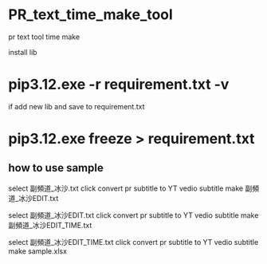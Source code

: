 # PR_text_time_make_tool
pr text tool time make

install lib

# pip3.12.exe -r requirement.txt -v

if add new lib and save to requirement.txt

#  pip3.12.exe freeze > requirement.txt

## how to use sample ##

select 副頻道_冰沙.txt click convert pr subtitle to YT vedio subtitle make 副頻道_冰沙EDIT.txt

select 副頻道_冰沙EDIT.txt click convert pr subtitle to YT vedio subtitle make 副頻道_冰沙EDIT_TIME.txt

select 副頻道_冰沙EDIT_TIME.txt click convert pr subtitle to YT vedio subtitle make sample.xlsx
